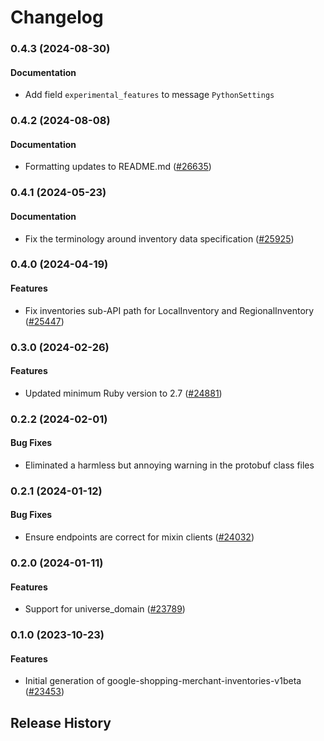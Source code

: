 # Changelog

### 0.4.3 (2024-08-30)

#### Documentation

* Add field `experimental_features` to message `PythonSettings` 

### 0.4.2 (2024-08-08)

#### Documentation

* Formatting updates to README.md ([#26635](https://github.com/googleapis/google-cloud-ruby/issues/26635)) 

### 0.4.1 (2024-05-23)

#### Documentation

* Fix the terminology around inventory data specification ([#25925](https://github.com/googleapis/google-cloud-ruby/issues/25925)) 

### 0.4.0 (2024-04-19)

#### Features

* Fix inventories sub-API path for LocalInventory and RegionalInventory ([#25447](https://github.com/googleapis/google-cloud-ruby/issues/25447)) 

### 0.3.0 (2024-02-26)

#### Features

* Updated minimum Ruby version to 2.7 ([#24881](https://github.com/googleapis/google-cloud-ruby/issues/24881)) 

### 0.2.2 (2024-02-01)

#### Bug Fixes

* Eliminated a harmless but annoying warning in the protobuf class files 

### 0.2.1 (2024-01-12)

#### Bug Fixes

* Ensure endpoints are correct for mixin clients ([#24032](https://github.com/googleapis/google-cloud-ruby/issues/24032)) 

### 0.2.0 (2024-01-11)

#### Features

* Support for universe_domain ([#23789](https://github.com/googleapis/google-cloud-ruby/issues/23789)) 

### 0.1.0 (2023-10-23)

#### Features

* Initial generation of google-shopping-merchant-inventories-v1beta ([#23453](https://github.com/googleapis/google-cloud-ruby/issues/23453)) 

## Release History
